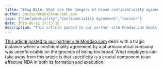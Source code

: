 ```yaml
---
title: "Blog Bite: What are the dangers of broad confidentiality agreements?"
author: cmcivor@cobaltcounsel.com
tags: ["Confidentiality","Confidentiality Agreement","cmcivor"]
date: 2018-06-11 17:15:16
description: "This article posted to our partner site Mondaq.com deals with a tragic instance where a confidentiality agreement by a pharmaceutical company was unenforceable on the grounds of being too broad. Wha..."
---
```


[This article posted to our partner site Mondaq.com](http://www.mondaq.com/unitedstates/x/262060/employee+rights+labour+relations/Former+Employee+Allegedly+Coughs+up+Cold+Remedy+Formula+Broad+NonDisclosure+Agreement+Largely+Ineffective) deals with a tragic instance where a confidentiality agreement by a pharmaceutical company was unenforceable on the grounds of being too broad. What employers can take away from this article is that specificity is a crucial component to an effective NDA in both its formation and execution.